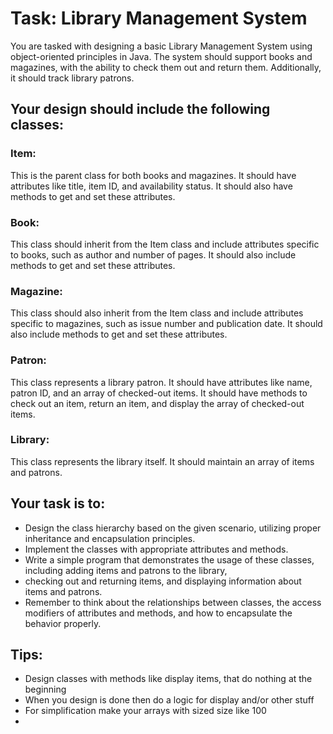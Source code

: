 # Task: Library Management System

You are tasked with designing a basic Library Management System using object-oriented principles in Java. The system should support books and magazines, with the ability to check them out and return them. Additionally, it should track library patrons.

## Your design should include the following classes:

### Item: 
This is the parent class for both books and magazines. It should have attributes like title, item ID, and availability status. 
It should also have methods to get and set these attributes.

### Book: 
This class should inherit from the Item class and include attributes specific to books, such as author and number of pages. 
It should also include methods to get and set these attributes.

### Magazine: 
This class should also inherit from the Item class and include attributes specific to magazines, such as issue number and publication date.
It should also include methods to get and set these attributes.

### Patron: 
This class represents a library patron. It should have attributes like name, patron ID, and an array of checked-out items. 
It should have methods to check out an item, return an item, and display the array of checked-out items.

### Library: 
This class represents the library itself. It should maintain an array of items and patrons.

## Your task is to:

* Design the class hierarchy based on the given scenario, utilizing proper inheritance and encapsulation principles.
* Implement the classes with appropriate attributes and methods.
* Write a simple program that demonstrates the usage of these classes, including adding items and patrons to the library, 
* checking out and returning items, and displaying information about items and patrons.
* Remember to think about the relationships between classes, the access modifiers of attributes and methods, and how to encapsulate the behavior properly.

## Tips:
* Design classes with methods like display items, that do nothing at the beginning
* When you design is done then do a logic for display and/or other stuff
* For simplification make your arrays with sized size like 100
* 
